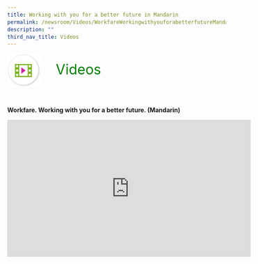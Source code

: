 ```yaml
---
title: Working with you for a better future in Mandarin
permalink: /newsroom/Videos/WorkfareWorkingwithyouforabetterfutureMandarin
description: ""
third_nav_title: Videos
---
```

<html>
<img class="MicIcon" src="/images/ico_videos.png" align="left">
<br><font align="center" color="green" size="+3">&nbsp;&nbsp;&nbsp;&nbsp;Videos</font><br><br><br><br>
<style>
img.MicIcon {
  height: 15%;
  width: 15%;
}
a.hyperlink {
	color:green;
	}
	  }
a.hyperlink:hover {
    color:MediumVioletRed;
}</style>

<b>Workfare. Working with you for a better future. (Mandarin)</b>
<iframe width="560" height="315" src="https://www.youtube.com/embed/rbLjQgMT6hU" title="YouTube video player" frameborder="0" allow="accelerometer; autoplay; clipboard-write; encrypted-media; gyroscope; picture-in-picture" allowfullscreen></iframe>
</html>
